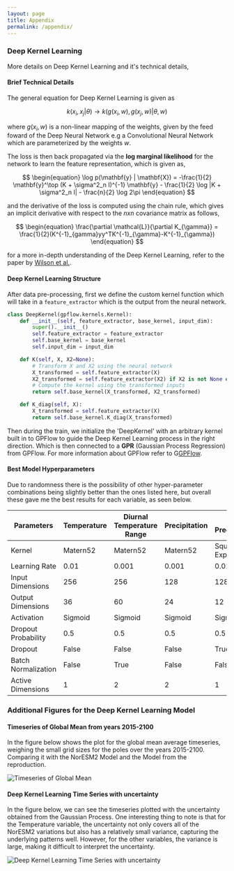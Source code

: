 ```yaml
---
layout: page
title: Appendix
permalink: /appendix/
---
```


### Deep Kernel Learning 
More details on Deep Kernel Learning and it's technical details,

#### Brief Technical Details
The general equation for Deep Kernel Learning is given as

$$
\begin{equation}
    k(x_i, x_j |\theta) \rightarrow k(g(x_i, w), g(x_j, w)|\theta, w)
\end{equation}
$$

where $g(x_i, w)$ is a non-linear mapping of the weights, given by the feed foward of the Deep Neural Network e.g a Convolutional Neural Network which are parameterized by the weights $w$. 

The loss is then back propagated via the <strong>log marginal likelihood</strong> for the network to learn the feature representation, which is given as,

$$
\begin{equation}
    \log p(\mathbf{y} | \mathbf{X}) = -\frac{1}{2} \mathbf{y}^\top (K + \sigma^2_n I)^{-1} \mathbf{y} - \frac{1}{2} \log |K + \sigma^2_n I| - \frac{n}{2} \log 2\pi
\end{equation}
$$

and the derivative of the loss is computed using the chain rule, which gives an implicit derivative with respect to the $n x n$ covariance matrix as follows,

$$
\begin{equation}
    \frac{\partial \mathcal{L}}{\partial K_{\gamma}} = \frac{1}{2}(K^{-1}_{gamma}yy^TK^{-1}_{\gamma}-K^{-1}_{\gamma})
\end{equation}
$$

for a more in-depth understanding of the Deep Kernel Learning, refer to the paper by [Wilson et al.](https://arxiv.org/abs/1511.02222).

#### Deep Kernel Learning Structure
After data pre-processing, first we define the custom kernel function which will take in a `feature_extractor` which is the output from the neural network. 

```python
class DeepKernel(gpflow.kernels.Kernel):
    def __init__(self, feature_extractor, base_kernel, input_dim):
        super().__init__()
        self.feature_extractor = feature_extractor
        self.base_kernel = base_kernel
        self.input_dim = input_dim

    def K(self, X, X2=None):
        # Transform X and X2 using the neural network
        X_transformed = self.feature_extractor(X)
        X2_transformed = self.feature_extractor(X2) if X2 is not None else X2
        # Compute the kernel using the transformed inputs
        return self.base_kernel(X_transformed, X2_transformed)

    def K_diag(self, X):
        X_transformed = self.feature_extractor(X)
        return self.base_kernel.K_diag(X_transformed)
```

Then during the train, we initialize the 'DeepKernel' with an arbitrary kernel built in to GPFlow to guide the Deep Kernel Learning process in the right direction. Which is then connected to a **GPR** (Gaussian Process Regression) from GPFlow. For more information about GPFlow refer to G[GPFlow](https://gpflow.readthedocs.io/en/v1.5.1-docs/notebooks/advanced/kernels.html).

#### Best Model Hyperparameters
Due to randomness there is the possibility of other hyper-parameter combinations being slightly better than the ones listed here, but overall these gave me the best results for each variable, as seen below.


| Parameters              | Temperature | Diurnal Temperature Range | Precipitation | 90th Precipitation |
|-------------------------|-------------|--------------------------|---------------|---------------------|
| Kernel                  | Matern52    | Matern52                 | Matern52      | Squared Exponential |
| Learning Rate           | 0.01        | 0.001                    | 0.001         | 0.01                |
| Input Dimensions        | 256         | 256                      | 128           | 128                 |
| Output Dimensions       | 36          | 60                       | 24            | 12                  |
| Activation              | Sigmoid     | Sigmoid                  | Sigmoid       | Sigmoid             |
| Dropout Probability     | 0.5         | 0.5                      | 0.5           | 0.5                 |
| Dropout                 | False       | False                    | False         | True                |
| Batch Normalization     | False       | True                     | False         | False               |
| Active Dimensions       | 1           | 2                        | 2             | 1                   |

### Additional Figures for the Deep Kernel Learning Model
#### Timeseries of Global Mean from years 2015-2100
In the figure below shows the plot for the global mean average timeseries, weighing the small grid sizes for the poles over the years 2015-2100. Comparing it with the NorESM2 Model and the Model from the reproduction.

![Timeseries of Global Mean](/DSC180B-website/assets/images/DKL_global_mean_timeseries.png)


#### Deep Kernel Learning Time Series with uncertainty

In the figure below, we can see the timeseries plotted with the uncertainty obtained from the Gaussian Process. One interesting thing to note is that for the Temperature variable, the uncertainty not only covers all of the NorESM2 variations but also has a relatively small variance, capturing the underlying patterns well. However, for the other variables, the variance is large, making it difficult to interpret the uncertainty.

![Deep Kernel Learning Time Series with uncertainty](/DSC180B-website/assets\images\dkl_timeseries_with_uncertainty.png)